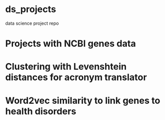 # ds_projects
data science project repo
# Projects with NCBI genes data
# Clustering with Levenshtein distances for acronym translator
# Word2vec similarity to link genes to health disorders
